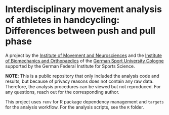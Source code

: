 # Interdisciplinary movement analysis of athletes in handcycling: Differences between push and pull phase

A project by the [Institute of Movement and Neurosciences](https://www.dshs-koeln.de/en/institute-of-movement-and-neurosciences/) and the [Institute of Biomechanics and Orthopaedics](https://www.dshs-koeln.de/en/institute-of-biomechanics-and-orthopaedics/) of the [German Sport University Cologne](https://www.dshs-koeln.de/english/) supported by the German Federal Institute for Sports Science.

**NOTE**: This is a public repository that only included the analysis code and results, but because of privacy reasons does not contain any raw data. Therefore, the analysis procedures can be viewed but not reproduced. For any questions, reach out for the corresponding author.

This project uses `renv` for R package dependency management and `targets` for the analysis workflow. For the analysis scripts, see the `R` folder.